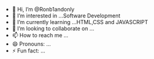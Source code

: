 - 👋 Hi, I’m @Ronb1andonly
- 👀 I’m interested in ...Software Development
- 🌱 I’m currently learning ...HTML,CSS and JAVASCRIPT
- 💞️ I’m looking to collaborate on ...
- 📫 How to reach me ...
- 😄 Pronouns: ...
- ⚡ Fun fact: ...

<!---
Ronb1andonly/Ronb1andonly is a ✨ special ✨ repository because its `README.md` (this file) appears on your GitHub profile.
You can click the Preview link to take a look at your changes.
--->
